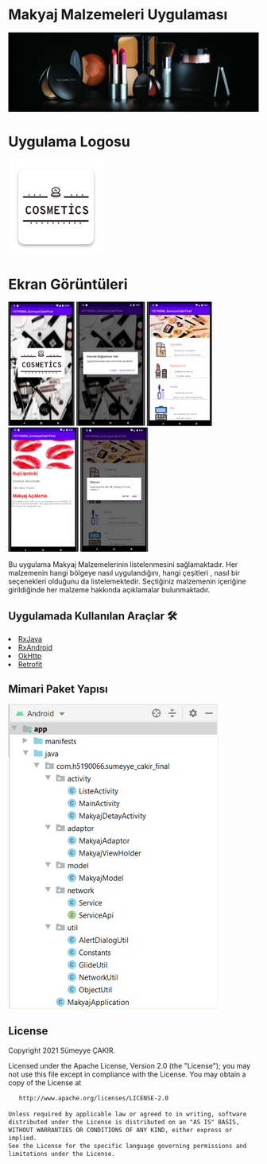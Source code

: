 # Makyaj Malzemeleri Uygulaması

<p align="center">
<img src="https://github.com/sumeyyecakr/h5190066sumeyyecakir/blob/main/Screens/kapakresmi.jpg"/>
</p>

# Uygulama Logosu
![appicon](https://github.com/sumeyyecakr/h5190066sumeyyecakir/blob/main/Screens/ic_launcher.png)


<h1 id="EkranGoruntuleri">Ekran Görüntüleri</h1>
<p>
  <img height= "250"  src="https://github.com/sumeyyecakr/h5190066sumeyyecakir/blob/main/Screens/1.PNG" alt="SS1" />
  <img height= "250"  src="https://github.com/sumeyyecakr/h5190066sumeyyecakir/blob/main/Screens/2.PNG" alt="SS2" />
  <img height= "250"  src="https://github.com/sumeyyecakr/h5190066sumeyyecakir/blob/main/Screens/3.PNG" alt="SS3" />
  <img height= "250"  src="https://github.com/sumeyyecakr/h5190066sumeyyecakir/blob/main/Screens/4.PNG" alt="SS4" />
  <img height= "250"  src="https://github.com/sumeyyecakr/h5190066sumeyyecakir/blob/main/Screens/5.PNG" alt="SS5" />

</p>
Bu uygulama Makyaj Malzemelerinin listelenmesini sağlamaktadır. Her malzemenin hangi bölgeye 
nasıl uygulandığını, hangi çeşitleri , nasıl bir seçenekleri olduğunu da listelemektedir. 
Seçtiğiniz malzemenin içeriğine girildiğinde her malzeme hakkında açıklamalar
bulunmaktadır.

## Uygulamada Kullanılan Araçlar 🛠
<li><a href="https://github.com/ReactiveX/RxJava">RxJava</a></li>
<li><a href="https://github.com/ReactiveX/RxAndroid">RxAndroid</a></li>
<li><a href="https://github.com/square/okhttp">OkHttp</a></li>
<li><a href="https://square.github.io/retrofit/">Retrofit</a></li>

## Mimari Paket Yapısı
![Architecture](https://github.com/sumeyyecakr/h5190066sumeyyecakir/blob/main/Screens/mimari.png)

License
--------

Copyright 2021 Sümeyye ÇAKIR.

Licensed under the Apache License, Version 2.0 (the "License");
    you may not use this file except in compliance with the License.
    You may obtain a copy of the License at

       http://www.apache.org/licenses/LICENSE-2.0

    Unless required by applicable law or agreed to in writing, software
    distributed under the License is distributed on an "AS IS" BASIS,
    WITHOUT WARRANTIES OR CONDITIONS OF ANY KIND, either express or implied.
    See the License for the specific language governing permissions and
    limitations under the License.
